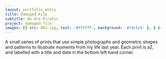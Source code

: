 ```yaml
---
layout: portfolio_entry
title: Damaged File
subtitle: We Are Pirates
project: damaged_file
images: [{ src: 001.jpg, text: '#ffffff', background: '#c4c5cb' }, { src: 002.jpg, text: '#ffffff', background: '#c4c5cb' }, { src: 003.jpg, text: '#ffffff', background: '#c4c5cb' }, { src: 004.jpg, text: '#ffffff', background: '#c4c5cb' }, { src: 005.jpg, text: '#c7cad0', background: '#f6f6f6' }, { src: 006.jpg, text: '#c7cad0', background: '#ffffff' }, { src: 007.jpg, text: '#c7cad0', background: '#f6f6f6' }]
---
```

A small series of prints that use simple photographs and geometric shapes and patterns to illustrate moments from my life last year. Each print is a2, and labelled with a title and date in the bottom left hand corner.